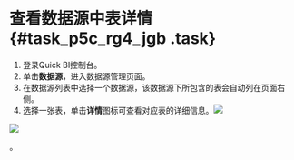 # 查看数据源中表详情 {#task_p5c_rg4_jgb .task}

1.  登录Quick BI控制台。
2.  单击**数据源**，进入数据源管理页面。
3.  在数据源列表中选择一个数据源，该数据源下所包含的表会自动列在页面右侧。
4.  选择一张表，单击**详情**图标可查看对应表的详细信息。![](http://static-aliyun-doc.oss-cn-hangzhou.aliyuncs.com/assets/img/90154/155808637247507_zh-CN.png)

![](http://static-aliyun-doc.oss-cn-hangzhou.aliyuncs.com/assets/img/90154/155808637236307_zh-CN.png)

。

